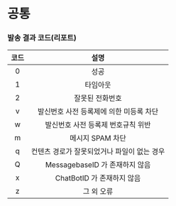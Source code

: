 # 공통

### 발송 결과 코드(리포트)



|  코드 |            설명            |
| :-: | :----------------------: |
|  0  |            성공            |
|  1  |           타임아웃           |
|  2  |         잘못된 전화번호         |
|  v  |  발신번호 사전 등록제에 의한 미등록 차단  |
|  w  |    발신번호 사전 등록제 번호규칙 위반   |
|  m  |        메시지 SPAM 차단       |
|  q  | 컨텐츠 경로가 잘못되었거나 파일이 없는 경우 |
|  Q  |  MessagebaseID 가 존재하지 않음 |
|  x  |    ChatBotID 가 존재하지 않음   |
|  z  |          그 외 오류          |
